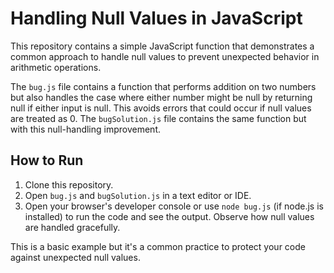 # Handling Null Values in JavaScript

This repository contains a simple JavaScript function that demonstrates a common approach to handle null values to prevent unexpected behavior in arithmetic operations.

The `bug.js` file contains a function that performs addition on two numbers but also handles the case where either number might be null by returning null if either input is null. This avoids errors that could occur if null values are treated as 0.  The `bugSolution.js` file contains the same function but with this null-handling improvement. 

## How to Run

1.  Clone this repository.
2.  Open `bug.js` and `bugSolution.js` in a text editor or IDE.
3.  Open your browser's developer console or use `node bug.js` (if node.js is installed) to run the code and see the output.  Observe how null values are handled gracefully.

This is a basic example but it's a common practice to protect your code against unexpected null values.